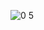 ![0 5](https://user-images.githubusercontent.com/72600922/222145351-76e8e98e-04ed-498d-bf4d-b1ea2b671792.png)

